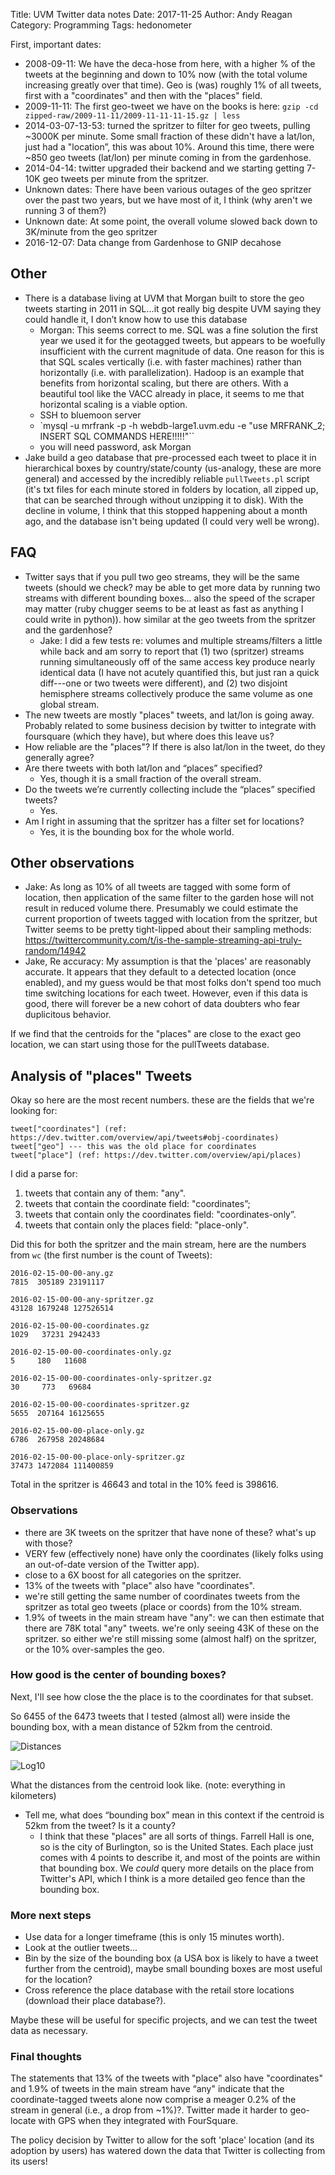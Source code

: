 Title: UVM Twitter data notes
Date: 2017-11-25
Author: Andy Reagan
Category: Programming
Tags: hedonometer

First, important dates:

- 2008-09-11: We have the deca-hose from here, with a higher % of the tweets at the beginning and down to 10% now (with the total volume increasing greatly over that time). Geo is (was) roughly 1% of all tweets, first with a "coordinates" and then with the "places" field.
- 2009-11-11: The first geo-tweet we have on the books is here: `gzip -cd zipped-raw/2009-11-11/2009-11-11-11-15.gz | less`
- 2014-03-07-13-53: turned the spritzer to filter for geo tweets, pulling ~3000K per minute. Some small fraction of these didn't have a lat/lon, just had a "location”, this was about 10%. Around this time, there were ~850 geo tweets (lat/lon) per minute coming in from the gardenhose.
- 2014-04-14: twitter upgraded their backend and we starting getting 7-10K geo tweets per minute from the spritzer.
- Unknown dates: There have been various outages of the geo spritzer over the past two years, but we have most of it, I think (why aren't we running 3 of them?)
- Unknown date: At some point, the overall volume slowed back down to 3K/minute from the geo spritzer
- 2016-12-07: Data change from Gardenhose to GNIP decahose

## Other

- There is a database living at UVM that Morgan built to store the geo tweets starting in 2011 in SQL...it got really big despite UVM saying they could handle it, I don’t know how to use this database
    - Morgan: This seems correct to me. SQL was a fine solution the first year we used it for the geotagged tweets, but appears to be woefully insufficient with the current magnitude of data. One reason for this is that SQL scales vertically (i.e. with faster machines) rather than horizontally (i.e. with parallelization). Hadoop is an example that benefits from horizontal scaling, but there are others. With a beautiful tool like the VACC already in place, it seems to me that horizontal scaling is a viable option.
    - SSH to bluemoon server
    - `mysql -u mrfrank -p -h webdb-large1.uvm.edu -e "use MRFRANK_2; INSERT SQL COMMANDS HERE!!!!!"``
    - you will need password, ask Morgan
- Jake build a geo database that pre-processed each tweet to place it in hierarchical boxes by country/state/county (us-analogy, these are more general) and accessed by the incredibly reliable `pullTweets.pl` script (it's txt files for each minute stored in folders by location, all zipped up, that can be searched through without unzipping it to disk). With the decline in volume, I think that this stopped happening about a month ago, and the database isn't being updated (I could very well be wrong).

## FAQ

- Twitter says that if you pull two geo streams, they will be the same tweets (should we check? may be able to get more data by running two streams with different bounding boxes... also the speed of the scraper may matter (ruby chugger seems to be at least as fast as anything I could write in python)). how similar at the geo tweets from the spritzer and the gardenhose?
    - Jake: I did a few tests re: volumes and multiple streams/filters a little while back and am sorry to report that (1) two (spritzer) streams running simultaneously off of the same access key produce nearly identical data (I have not acutely quantified this, but just ran a quick diff---one or two tweets were different), and (2) two disjoint hemisphere streams collectively produce the same volume as one global stream.
- The new tweets are mostly "places" tweets, and lat/lon is going away. Probably related to some business decision by twitter to integrate with foursquare (which they have), but where does this leave us?
- How reliable are the "places"? If there is also lat/lon in the tweet, do they generally agree?
- Are there tweets with both lat/lon and “places” specified?
    - Yes, though it is a small fraction of the overall stream.
- Do the tweets we’re currently collecting include the “places” specified tweets?
    - Yes.
- Am I right in assuming that the spritzer has a filter set for locations?
    - Yes, it is the bounding box for the whole world.

## Other observations

- Jake: As long as 10% of all tweets are tagged with some form of location, then application of the same filter to the garden hose will not result in reduced volume there. Presumably we could estimate the current proportion of tweets tagged with location from the spritzer, but Twitter seems to be pretty tight-lipped about their sampling methods:
https://twittercommunity.com/t/is-the-sample-streaming-api-truly-random/14942
- Jake, Re accuracy: My assumption is that the 'places' are reasonably accurate. It appears that they default to a detected location (once enabled), and my guess would be that most folks don't spend too much time switching locations for each tweet. However, even if this data is good, there will forever be a new cohort of data doubters who fear duplicitous behavior.

If we find that the centroids for the "places" are close to the exact geo location, we can start using those for the pullTweets database.

## Analysis of "places" Tweets

Okay so here are the most recent numbers. these are the fields that we're looking for:

    tweet["coordinates"] (ref: https://dev.twitter.com/overview/api/tweets#obj-coordinates)
    tweet["geo"] --- this was the old place for coordinates
    tweet["place"] (ref: https://dev.twitter.com/overview/api/places)

I did a parse for:

1. tweets that contain any of them: "any".
2. tweets that contain the coordinate field: "coordinates”;
3. tweets that contain only the coordinates field: "coordinates-only”.
4. tweets that contain only the places field: "place-only".

Did this for both the spritzer and the main stream, here are the numbers from `wc` (the first number is the count of Tweets):

    2016-02-15-00-00-any.gz
    7815  305189 23191117

    2016-02-15-00-00-any-spritzer.gz
    43128 1679248 127526514

    2016-02-15-00-00-coordinates.gz
    1029   37231 2942433

    2016-02-15-00-00-coordinates-only.gz
    5     180   11608

    2016-02-15-00-00-coordinates-only-spritzer.gz
    30     773   69684

    2016-02-15-00-00-coordinates-spritzer.gz
    5655  207164 16125655

    2016-02-15-00-00-place-only.gz
    6786  267958 20248684

    2016-02-15-00-00-place-only-spritzer.gz
    37473 1472084 111400859

Total in the spritzer is 46643 and total in the 10% feed is 398616.

### Observations

- there are 3K tweets on the spritzer that have none of these? what's up with those?
- VERY few (effectively none) have only the coordinates (likely folks using an out-of-date version of the Twitter app).
- close to a 6X boost for all categories on the spritzer.
- 13% of the tweets with "place" also have "coordinates".
- we're still getting the same number of coordinates tweets from the spritzer as total geo tweets (place or coords) from the 10% stream.
- 1.9% of tweets in the main stream have "any": we can then estimate that there are 78K total "any" tweets. we're only seeing 43K of these on the spritzer. so either we're still missing some (almost half) on the spritzer, or the 10%
over-samples the geo.

### How good is the center of bounding boxes?

Next, I'll see how close the the place is to the coordinates for that subset.

So 6455 of the 6473 tweets that I tested (almost all) were inside the bounding box, with a mean distance of 52km from the centroid.

![Distances](/images/2017-11-15-uvm-twitter-data-notes/distances.png)

![Log10](/images/2017-11-15-uvm-twitter-data-notes/distances-log10.png)

What the distances from the centroid look like. (note: everything in kilometers)

- Tell me, what does “bounding box” mean in this context
if the centroid is 52km from the tweet? Is it a county?
    - I think that these "places" are all sorts of things. Farrell Hall is one, so is the city of Burlington, so is the United States.
    Each place just comes with 4 points to describe it, and most of the points are within that bounding box.
    We _could_ query more details on the place from Twitter's API, which I think is a more detailed geo fence than the bounding box.

### More next steps

- Use data for a longer timeframe (this is only 15 minutes worth).
- Look at the outlier tweets...
- Bin by the size of the bounding box (a USA box is likely to have a tweet further from the centroid), maybe small bounding boxes are most useful for the location?
- Cross reference the place database with the retail store locations (download their place database?).

Maybe these will be useful for specific projects, and we can test the tweet data as necessary.

### Final thoughts

The statements that 13% of the tweets with "place" also have "coordinates" and 1.9% of tweets in the main stream have “any" indicate that the coordinate-tagged tweets alone now comprise a meager 0.2% of the stream in general (i.e., a drop from ~1%)?. Twitter made it harder to geo-locate with GPS when they integrated with FourSquare.

The policy decision by Twitter to allow for the soft 'place' location (and its adoption by users) has watered down the data that Twitter is collecting from its users!
